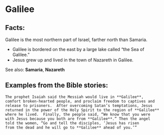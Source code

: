 Galilee
=======

Facts:
------

Galilee is the most northern part of Israel, farther north than Samaria.

-   Galilee is bordered on the east by a large lake called “the Sea of
    Galilee.”
-   Jesus grew up and lived in the town of Nazareth in Galilee.

See also: **Samaria**, **Nazareth**

Examples from the Bible stories:
--------------------------------

    The prophet Isaiah said the Messiah would live in **Galilee**,
    comfort broken-hearted people, and proclaim freedom to captives and
    release to prisoners.  After overcoming Satan’s temptations, Jesus
    returned in the power of the Holy Spirit to the region of **Galilee**
    where he lived.  Finally, the people said, “We know that you were
    with Jesus because you both are from **Galilee**.” Then the angel
    told the women, “Go and tell the disciples, ‘Jesus has risen
    from the dead and he will go to **Galilee** ahead of you.’”
